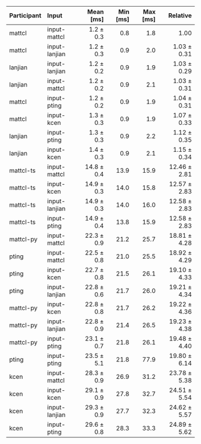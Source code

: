 | Participant | Input | Mean [ms] | Min [ms] | Max [ms] | Relative |
|:---|:---|---:|---:|---:|---:|
| mattcl | input-mattcl | 1.2 ± 0.3 | 0.8 | 1.8 | 1.00 |
| mattcl | input-lanjian | 1.2 ± 0.3 | 0.9 | 2.0 | 1.03 ± 0.31 |
| lanjian | input-lanjian | 1.2 ± 0.2 | 0.9 | 1.9 | 1.03 ± 0.29 |
| lanjian | input-mattcl | 1.2 ± 0.2 | 0.9 | 2.1 | 1.03 ± 0.31 |
| mattcl | input-pting | 1.2 ± 0.2 | 0.9 | 1.9 | 1.04 ± 0.31 |
| mattcl | input-kcen | 1.3 ± 0.3 | 0.9 | 1.9 | 1.07 ± 0.33 |
| lanjian | input-pting | 1.3 ± 0.3 | 0.9 | 2.2 | 1.12 ± 0.35 |
| lanjian | input-kcen | 1.4 ± 0.3 | 0.9 | 2.1 | 1.15 ± 0.34 |
| mattcl-ts | input-mattcl | 14.8 ± 0.4 | 13.9 | 15.9 | 12.46 ± 2.81 |
| mattcl-ts | input-kcen | 14.9 ± 0.3 | 14.0 | 15.8 | 12.57 ± 2.83 |
| mattcl-ts | input-lanjian | 14.9 ± 0.3 | 14.0 | 16.0 | 12.58 ± 2.83 |
| mattcl-ts | input-pting | 14.9 ± 0.4 | 13.8 | 15.9 | 12.58 ± 2.83 |
| mattcl-py | input-mattcl | 22.3 ± 0.9 | 21.2 | 25.7 | 18.81 ± 4.28 |
| pting | input-mattcl | 22.5 ± 0.8 | 21.0 | 25.5 | 18.92 ± 4.29 |
| pting | input-kcen | 22.7 ± 0.8 | 21.5 | 26.1 | 19.10 ± 4.33 |
| pting | input-lanjian | 22.8 ± 0.6 | 21.7 | 26.0 | 19.21 ± 4.34 |
| mattcl-py | input-kcen | 22.8 ± 0.8 | 21.7 | 26.2 | 19.22 ± 4.36 |
| mattcl-py | input-lanjian | 22.8 ± 0.9 | 21.4 | 26.5 | 19.23 ± 4.38 |
| mattcl-py | input-pting | 23.1 ± 0.7 | 21.8 | 26.1 | 19.48 ± 4.40 |
| pting | input-pting | 23.5 ± 5.1 | 21.8 | 77.9 | 19.80 ± 6.14 |
| kcen | input-mattcl | 28.3 ± 0.9 | 26.9 | 31.2 | 23.78 ± 5.38 |
| kcen | input-kcen | 29.1 ± 0.9 | 27.8 | 32.7 | 24.51 ± 5.54 |
| kcen | input-lanjian | 29.3 ± 0.9 | 27.7 | 32.3 | 24.62 ± 5.57 |
| kcen | input-pting | 29.6 ± 0.8 | 28.3 | 33.3 | 24.89 ± 5.62 |
